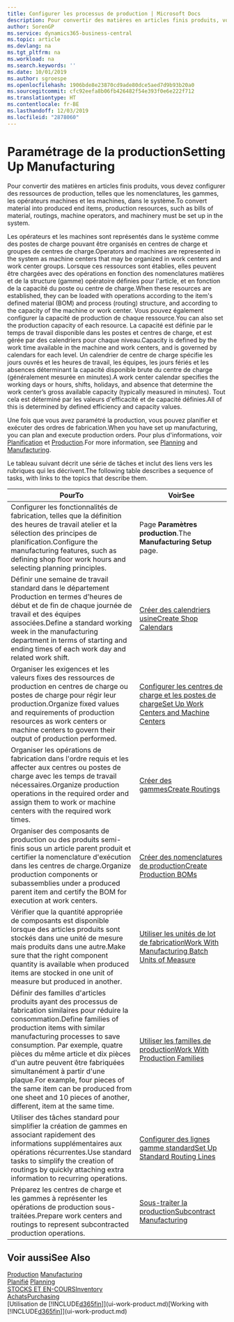 ```yaml
---
title: Configurer les processus de production | Microsoft Docs
description: Pour convertir des matières en articles finis produits, vous devez configurer des ressources de production, telles que les nomenclatures, les gammes, les opérateurs machines et les machines, dans le système.
author: SorenGP
ms.service: dynamics365-business-central
ms.topic: article
ms.devlang: na
ms.tgt_pltfrm: na
ms.workload: na
ms.search.keywords: ''
ms.date: 10/01/2019
ms.author: sgroespe
ms.openlocfilehash: 1906bde8e23870cd9ade80dce5aed7d9b93b20a0
ms.sourcegitcommit: cfc92eefa8b06fb426482f54e393f0e6e222f712
ms.translationtype: HT
ms.contentlocale: fr-BE
ms.lasthandoff: 12/03/2019
ms.locfileid: "2878060"
---
```

# <a name="setting-up-manufacturing"></a><span data-ttu-id="31667-103">Paramétrage de la production</span><span class="sxs-lookup"><span data-stu-id="31667-103">Setting Up Manufacturing</span></span>
<span data-ttu-id="31667-104">Pour convertir des matières en articles finis produits, vous devez configurer des ressources de production, telles que les nomenclatures, les gammes, les opérateurs machines et les machines, dans le système.</span><span class="sxs-lookup"><span data-stu-id="31667-104">To convert material into produced end items, production resources, such as bills of material, routings, machine operators, and machinery must be set up in the system.</span></span>

<span data-ttu-id="31667-105">Les opérateurs et les machines sont représentés dans le système comme des postes de charge pouvant être organisés en centres de charge et groupes de centres de charge.</span><span class="sxs-lookup"><span data-stu-id="31667-105">Operators and machines are represented in the system as machine centers that may be organized in work centers and work center groups.</span></span> <span data-ttu-id="31667-106">Lorsque ces ressources sont établies, elles peuvent être chargées avec des opérations en fonction des nomenclatures matières et de la structure (gamme) opératoire définies pour l'article, et en fonction de la capacité du poste ou centre de charge.</span><span class="sxs-lookup"><span data-stu-id="31667-106">When these resources are established, they can be loaded with operations according to the item's defined material (BOM) and process (routing) structure, and according to the capacity of the machine or work center.</span></span> <span data-ttu-id="31667-107">Vous pouvez également configurer la capacité de production de chaque ressource.</span><span class="sxs-lookup"><span data-stu-id="31667-107">You can also set the production capacity of each resource.</span></span> <span data-ttu-id="31667-108">La capacité est définie par le temps de travail disponible dans les postes et centres de charge, et est gérée par des calendriers pour chaque niveau.</span><span class="sxs-lookup"><span data-stu-id="31667-108">Capacity is defined by the work time available in the machine and work centers, and is governed by calendars for each level.</span></span> <span data-ttu-id="31667-109">Un calendrier de centre de charge spécifie les jours ouvrés et les heures de travail, les équipes, les jours fériés et les absences déterminant la capacité disponible brute du centre de charge (généralement mesurée en minutes).</span><span class="sxs-lookup"><span data-stu-id="31667-109">A work center calendar specifies the working days or hours, shifts, holidays, and absence that determine the work center’s gross available capacity (typically measured in minutes).</span></span> <span data-ttu-id="31667-110">Tout cela est déterminé par les valeurs d'efficacité et de capacité définies.</span><span class="sxs-lookup"><span data-stu-id="31667-110">All of this is determined by defined efficiency and capacity values.</span></span>  

<span data-ttu-id="31667-111">Une fois que vous avez paramétré la production, vous pouvez planifier et exécuter des ordres de fabrication.</span><span class="sxs-lookup"><span data-stu-id="31667-111">When you have set up manufacturing, you can plan and execute production orders.</span></span> <span data-ttu-id="31667-112">Pour plus d'informations, voir [Planification](production-planning.md) et [Production](production-manage-manufacturing.md).</span><span class="sxs-lookup"><span data-stu-id="31667-112">For more information, see [Planning](production-planning.md) and [Manufacturing](production-manage-manufacturing.md).</span></span>  

 <span data-ttu-id="31667-113">Le tableau suivant décrit une série de tâches et inclut des liens vers les rubriques qui les décrivent.</span><span class="sxs-lookup"><span data-stu-id="31667-113">The following table describes a sequence of tasks, with links to the topics that describe them.</span></span>   

|<span data-ttu-id="31667-114">**Pour**</span><span class="sxs-lookup"><span data-stu-id="31667-114">**To**</span></span>|<span data-ttu-id="31667-115">**Voir**</span><span class="sxs-lookup"><span data-stu-id="31667-115">**See**</span></span>|  
|------------|-------------|  
|<span data-ttu-id="31667-116">Configurer les fonctionnalités de fabrication, telles que la définition des heures de travail atelier et la sélection des principes de planification.</span><span class="sxs-lookup"><span data-stu-id="31667-116">Configure the manufacturing features, such as defining shop floor work hours and selecting planning principles.</span></span>|<span data-ttu-id="31667-117">Page **Paramètres production**.</span><span class="sxs-lookup"><span data-stu-id="31667-117">The **Manufacturing Setup** page.</span></span>|  
|<span data-ttu-id="31667-118">Définir une semaine de travail standard dans le département Production en termes d'heures de début et de fin de chaque journée de travail et des équipes associées.</span><span class="sxs-lookup"><span data-stu-id="31667-118">Define a standard working week in the manufacturing department in terms of starting and ending times of each work day and related work shift.</span></span>|[<span data-ttu-id="31667-119">Créer des calendriers usine</span><span class="sxs-lookup"><span data-stu-id="31667-119">Create Shop Calendars</span></span>](production-how-to-create-work-center-calendars.md)|  
|<span data-ttu-id="31667-120">Organiser les exigences et les valeurs fixes des ressources de production en centres de charge ou postes de charge pour régir leur production.</span><span class="sxs-lookup"><span data-stu-id="31667-120">Organize fixed values and requirements of production resources as work centers or machine centers to govern their output of production performed.</span></span>|[<span data-ttu-id="31667-121">Configurer les centres de charge et les postes de charge</span><span class="sxs-lookup"><span data-stu-id="31667-121">Set Up Work Centers and Machine Centers</span></span>](production-how-to-set-up-work-and-machine-centers.md)|
|<span data-ttu-id="31667-122">Organiser les opérations de fabrication dans l'ordre requis et les affecter aux centres ou postes de charge avec les temps de travail nécessaires.</span><span class="sxs-lookup"><span data-stu-id="31667-122">Organize production operations in the required order and assign them to work or machine centers with the required work times.</span></span>|[<span data-ttu-id="31667-123">Créer des gammes</span><span class="sxs-lookup"><span data-stu-id="31667-123">Create Routings</span></span>](production-how-to-create-routings.md)|
|<span data-ttu-id="31667-124">Organiser des composants de production ou des produits semi-finis sous un article parent produit et certifier la nomenclature d'exécution dans les centres de charge.</span><span class="sxs-lookup"><span data-stu-id="31667-124">Organize production components or subassemblies under a produced parent item and certify the BOM for execution at work centers.</span></span>|[<span data-ttu-id="31667-125">Créer des nomenclatures de production</span><span class="sxs-lookup"><span data-stu-id="31667-125">Create Production BOMs</span></span>](production-how-to-create-production-boms.md)|
|<span data-ttu-id="31667-126">Vérifier que la quantité appropriée de composants est disponible lorsque des articles produits sont stockés dans une unité de mesure mais produits dans une autre.</span><span class="sxs-lookup"><span data-stu-id="31667-126">Make sure that the right component quantity is available when produced items are stocked in one unit of measure but produced in another.</span></span>|[<span data-ttu-id="31667-127">Utiliser les unités de lot de fabrication</span><span class="sxs-lookup"><span data-stu-id="31667-127">Work With Manufacturing Batch Units of Measure</span></span>](production-how-to-use-the-manufacturing-batch-unit-of-measure.md)|  
|<span data-ttu-id="31667-128">Définir des familles d'articles produits ayant des processus de fabrication similaires pour réduire la consommation.</span><span class="sxs-lookup"><span data-stu-id="31667-128">Define families of production items with similar manufacturing processes to save consumption.</span></span> <span data-ttu-id="31667-129">Par exemple, quatre pièces du même article et dix pièces d'un autre peuvent être fabriquées simultanément à partir d'une plaque.</span><span class="sxs-lookup"><span data-stu-id="31667-129">For example, four pieces of the same item can be produced from one sheet and 10 pieces of another, different, item at the same time.</span></span>|[<span data-ttu-id="31667-130">Utiliser les familles de production</span><span class="sxs-lookup"><span data-stu-id="31667-130">Work With Production Families</span></span>](production-how-work-family.md)|
|<span data-ttu-id="31667-131">Utiliser des tâches standard pour simplifier la création de gammes en associant rapidement des informations supplémentaires aux opérations récurrentes.</span><span class="sxs-lookup"><span data-stu-id="31667-131">Use standard tasks to simplify the creation of routings by quickly attaching extra information to recurring operations.</span></span>|[<span data-ttu-id="31667-132">Configurer des lignes gamme standard</span><span class="sxs-lookup"><span data-stu-id="31667-132">Set Up Standard Routing Lines</span></span>](production-how-set-up-standard-routing-lines.md)|  
|<span data-ttu-id="31667-133">Préparez les centres de charge et les gammes à représenter les opérations de production sous-traitées.</span><span class="sxs-lookup"><span data-stu-id="31667-133">Prepare work centers and routings to represent subcontracted production operations.</span></span>|[<span data-ttu-id="31667-134">Sous-traiter la production</span><span class="sxs-lookup"><span data-stu-id="31667-134">Subcontract Manufacturing</span></span>](production-how-to-subcontract-manufacturing.md)|  

## <a name="see-also"></a><span data-ttu-id="31667-135">Voir aussi</span><span class="sxs-lookup"><span data-stu-id="31667-135">See Also</span></span>
<span data-ttu-id="31667-136">[Production](production-manage-manufacturing.md)  </span><span class="sxs-lookup"><span data-stu-id="31667-136">[Manufacturing](production-manage-manufacturing.md)  </span></span>  
<span data-ttu-id="31667-137">[Planifié](production-planning.md) </span><span class="sxs-lookup"><span data-stu-id="31667-137">[Planning](production-planning.md) </span></span>  
[<span data-ttu-id="31667-138">STOCKS ET EN-COURS</span><span class="sxs-lookup"><span data-stu-id="31667-138">Inventory</span></span>](inventory-manage-inventory.md)  
[<span data-ttu-id="31667-139">Achats</span><span class="sxs-lookup"><span data-stu-id="31667-139">Purchasing</span></span>](purchasing-manage-purchasing.md)  
<span data-ttu-id="31667-140">[Utilisation de [!INCLUDE[d365fin](includes/d365fin_md.md)]](ui-work-product.md)</span><span class="sxs-lookup"><span data-stu-id="31667-140">[Working with [!INCLUDE[d365fin](includes/d365fin_md.md)]](ui-work-product.md)</span></span>
